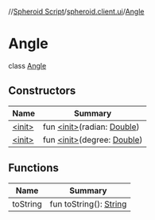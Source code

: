 //[Spheroid Script](../../index.md)/[spheroid.client.ui](../index.md)/[Angle](index.md)



# Angle  
 class [Angle](index.md)   


## Constructors  
  
|  Name|  Summary| 
|---|---|
| [&lt;init&gt;](-init-.md)|  fun [&lt;init&gt;](-init-.md)(radian: [Double](../../spheroid/-double/index.md))   <br>
| [&lt;init&gt;](-init-.md)|  fun [&lt;init&gt;](-init-.md)(degree: [Double](../../spheroid/-double/index.md))   <br>


## Functions  
  
|  Name|  Summary| 
|---|---|
| toString| fun toString(): [String](../../spheroid/-string/index.md)  <br>

